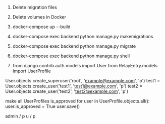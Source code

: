 1) Delete migration files

2) Delete volumes in Docker

3) docker-compose up --build

4) docker-compose exec backend python manage.py makemigrations

5) docker-compose exec backend python manage.py migrate

6) docker-compose exec backend python manage.py shell

7) from django.contrib.auth.models import User
from RelayEntry.models import UserProfile

User.objects.create_superuser('root', 'example@example.com', 'p')
test1 = User.objects.create_user('test1', 'test1@example.com', 'p')
test2 = User.objects.create_user('test2', 'test2@example.com', 'p')

make all UserProfiles is_approved
for user in UserProfile.objects.all():
    user.is_approved = True
    user.save()


admin / p
u / p